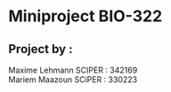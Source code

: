 # Miniproject BIO-322

## Project by : 
Maxime Lehmann SCIPER : 342169   
Mariem Maazoun SCiPER : 330223  
